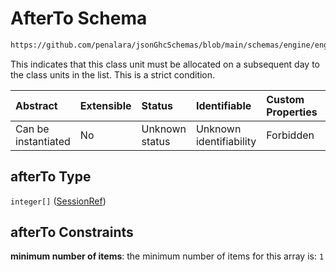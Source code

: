 # AfterTo Schema

```txt
https://github.com/penalara/jsonGhcSchemas/blob/main/schemas/engine/engineSpecification.schema.json#/properties/sessions/items/properties/sessionRelations/properties/afterTo
```

This indicates that this class unit must be allocated on a subsequent day to the class units in the list. This is a strict condition.

| Abstract            | Extensible | Status         | Identifiable            | Custom Properties | Additional Properties | Access Restrictions | Defined In                                                                                               |
| :------------------ | :--------- | :------------- | :---------------------- | :---------------- | :-------------------- | :------------------ | :------------------------------------------------------------------------------------------------------- |
| Can be instantiated | No         | Unknown status | Unknown identifiability | Forbidden         | Allowed               | none                | [engineSpecification.schema.json\*](../../../out/engineSpecification.schema.json "open original schema") |

## afterTo Type

`integer[]` ([SessionRef](enginespecification-properties-sessions-session-properties-sessionrelations-properties-afterto-sessionref.md))

## afterTo Constraints

**minimum number of items**: the minimum number of items for this array is: `1`
